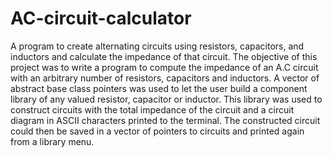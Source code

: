# AC-circuit-calculator
A program to create alternating circuits using resistors, capacitors, and inductors and calculate the impedance of that circuit.
The objective of this project was to write a program to compute the impedance of an A.C circuit with an arbitrary number of resistors, capacitors and inductors. A vector of abstract base class pointers was used to let the user build a component library of any valued resistor, capacitor or inductor. This library was used to construct circuits with the total impedance of the circuit and a circuit diagram in ASCII characters printed to the terminal. The constructed circuit could then be saved in a vector of pointers to circuits and printed again from a library menu.
